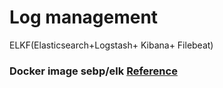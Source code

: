 # Log management

ELKF(Elasticsearch+Logstash+ Kibana+ Filebeat)

### Docker image sebp/elk [Reference](https://github.com/spujadas/elk-docker)